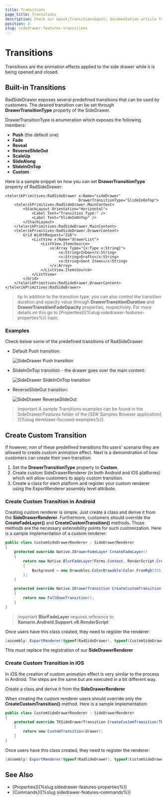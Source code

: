 ```yaml
---
title: Transitions
page_title: Transitions
description: Check our &quot;Transitions&quot; documentation article for Telerik SideDrawer for Xamarin control.
position: 3
slug: sidedrawer-features-transitions
---
```


# Transitions

Transitions are the animation effects applied to the side drawer while it is being opened and closed.

## Built-in Transitions

RadSideDrawer exposes several predefined transitions that can be used by customers. The desired transition can be set through **DrawerTransitionType** property of the SideDrawer. 

DrawerTransitionType is enumeration which exposes the following members:

* **Push** (the default one)
* **Fade**
* **Reveal**
* **ReverseSlideOut**
* **ScaleUp**
* **SlideAlong**
* **SlideInOnTop**
* **Custom**

Here is a sample snippet on how you can set **DrawerTransitionType** property of RadSideDrawer:

```XAML
<telerikPrimitives:RadSideDrawer x:Name="sideDrawer" 
                                 DrawerTransitionType="SlideInOnTop">
    <telerikPrimitives:RadSideDrawer.MainContent>
		<StackLayout Orientation="Horizontal">
			<Label Text="Transition Type:" />
			<Label Text="SlideInOnTop" />
		</StackLayout>
    </telerikPrimitives:RadSideDrawer.MainContent>
    <telerikPrimitives:RadSideDrawer.DrawerContent>
		Grid WidthRequest="220">
			<ListView x:Name="drawerList">
				<ListView.ItemsSource>
					<x:Array Type="{x:Type x:String}">
						<x:String>Inbox</x:String>
						<x:String>Drafts</x:String>
						<x:String>Sent Items</x:String>
					</x:Array>
				</ListView.ItemsSource>
			</ListView>
		</Grid>
    </telerikPrimitives:RadSideDrawer.DrawerContent>
</telerikPrimitives:RadSideDrawer>
```

>tip In addition to the transition type, you can also control the transition duration and opacity value through **DrawerTransitionDuration** and **DrawerTransitionFadeOpacity** properties, respectively. For more details on this go to [Properties]({%slug sidedrawer-features-properties%}) topic.

### Examples

Check below some of the predefined transitions of RadSideDrawer:

* Default Push transition:

	![SideDrawer Push transition](images/sidedrawer_push.gif)

* SlideInOnTop transition - the drawer goes over the main content:

	![SideDrawer SlideInOnTop transition](images/sidedrawer_slidein.gif)

* ReverseSlideOut transition:

	![SideDrawer ReverseSlideOut](images/sidedrawer_reverseslideout.gif)

>important A sample Transitions examples can be found in the SideDrawer/Features folder of the [SDK Samples Browser application]({%slug developer-focused-examples%}).

## Create Custom Transition

If however, non of these predefined transitions fits users' scenario they are allowed to create custom animation effect. Next is a demonstration of how customers can create their own transition.

1. Set the **DrawerTransitionType** property to **Custom**. 
1. Create custom SideDrawerRenderer (in both Android and iOS platforms) which will allow customers to apply custom transition.
1. Create a class for each platform and register your custom renderer using the ExportRenderer assembly level attribute.

### Create Custom Transition in Android

Creating custom renderer is simple. Just create a class and derive it from the **SideDrawerRenderer**. Furthermore, customers should override the **CreateFadeLayer()** and **CreateCustomTransition()** methods. Those methods are the necessary extensibility points for such customization. Here is a sample implementation of a custom renderer:

```C#
public class CustomSideDrawerRenderer : SideDrawerRenderer
{
    protected override Native.IDrawerFadeLayer CreateFadeLayer()
    {
        return new Native.BlurFadeLayer(Forms.Context, RenderScript.Create(Forms.Context))
        {
            Background = new Drawables.ColorDrawable(Color.FromRgb(255, 200, 255).ToAndroid())
        };
    }

    protected override Native.IDrawerTransition CreateCustomTransition()
    {
        return new FallDownTransition();
    }
}
```

>important **BlurFadeLayer** requires reference to **Xamarin.Android.Support.v8.RenderScript**

Once users have this class created, they need to register the renderer:

```C#
[assembly: ExportRenderer(typeof(RadSideDrawer), typeof(CustomSideDrawerRenderer))]
```

This must replace the registration of our **SideDrawerRenderer**

### Create Custom Transition in iOS

In iOS the creation of custom animation effect is very similar to the process in Android. The steps are the same but are executed in a bit different way.

Create a class and derive it from the **SideDrawerRenderer**

When creating the custom renderer users should override only the **CreateCustomTransition()** method. Here is a sample implementation:

```C#
public class CustomSideDrawerRenderer : SideDrawerRenderer
{
    protected override TKSideDrawerTransition CreateCustomTransition(TKSideDrawer drawer)
    {
        return new CustomTransition(drawer);
    }
}
```

Once users have this class created, they need to register the renderer:

```C#
[assembly: ExportRenderer(typeof(RadSideDrawer), typeof(CustomSideDrawerRenderer))]
```

## See Also

- [Properties]({%slug sidedrawer-features-properties%})
- [Commands]({%slug sidedrawer-features-commands%})